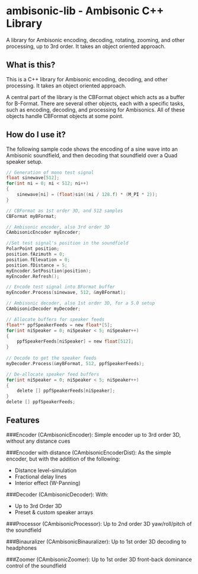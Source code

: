 ambisonic-lib - Ambisonic C++ Library
=============

A library for Ambisonic encoding, decoding, rotating, zooming, and other processing, up to 3rd order. It takes an object oriented approach.

## What is this?

This is a C++ library for Ambisonic encoding, decoding, and other processing. It takes an object oriented approach.

A central part of the library is the CBFormat object which acts as a buffer for B-Format. There are several other objects, each with a specific tasks, such as encoding, decoding, and processing for Ambisonics. All of these objects handle CBFormat objects at some point.

## How do I use it?

The following sample code shows the encoding of a sine wave into an Ambisonic soundfield, and then decoding that soundfield over a Quad speaker setup.

```c
// Generation of mono test signal
float sinewave[512];
for(int ni = 0; ni < 512; ni++)
{    sinewave[ni] = (float)sin((ni / 128.f) * (M_PI * 2));
}

// CBFormat as 1st order 3D, and 512 samples
CBFormat myBFormat;

// Ambisonic encoder, also 3rd order 3D
CAmbisonicEncoder myEncoder;

//Set test signal's position in the soundfield
PolarPoint position;
position.fAzimuth = 0;
position.fElevation = 0;
position.fDistance = 5;
myEncoder.SetPosition(position);
myEncoder.Refresh();

// Encode test signal into BFormat buffer
myEncoder.Process(sinewave, 512, &myBFormat);

// Ambisonic decoder, also 1st order 3D, for a 5.0 setup
CAmbisonicDecoder myDecoder;

// Allocate buffers for speaker feeds
float** ppfSpeakerFeeds = new float*[5];
for(int niSpeaker = 0; niSpeaker < 5; niSpeaker++)
{
    ppfSpeakerFeeds[niSpeaker] = new float[512];
}
	
// Decode to get the speaker feeds
myDecoder.Process(&myBFormat, 512, ppfSpeakerFeeds);

// De-allocate speaker feed buffers
for(int niSpeaker = 0; niSpeaker < 5; niSpeaker++)
{
    delete [] ppfSpeakerFeeds[niSpeaker];
}
delete [] ppfSpeakerFeeds;
```

## Features
###Encoder (CAmbisonicEncoder):
Simple encoder up to 3rd order 3D, without any distance cues

###Encoder with distance (CAmbisonicEncoderDist):
As the simple encoder, but with the addition of the following:  
* Distance level-simulation  
* Fractional delay lines  
* Interior effect (W-Panning)

###Decoder (CAmbisonicDecoder):
 With:  
* Up to 3rd Order 3D  
* Preset & custom speaker arrays

###Processor (CAmbisonicProcessor):
Up to 2nd order 3D yaw/roll/pitch of the soundfield

###Binauralizer (CAmbisonicBinauralizer):
Up to 1st order 3D decoding to headphones

###Zoomer (CAmbisonicZoomer):
Up to 1st order 3D front-back dominance control of the soundfield